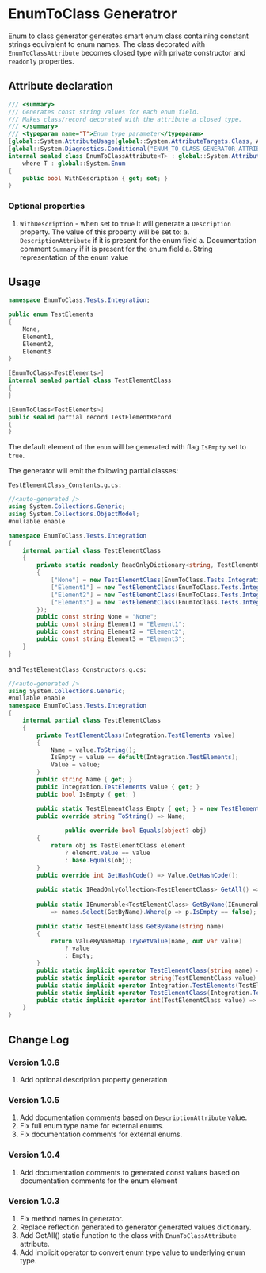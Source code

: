 # EnumToClass Generatror

Enum to class generator generates smart enum class containing constant strings equivalent to enum names.
The class decorated with `EnumToClassAttribute` becomes closed type with private constructor and `readonly` properties.

## Attribute declaration

```cs
/// <summary>
/// Generates const string values for each enum field.
/// Makes class/record decorated with the attribute a closed type.
/// </summary>
/// <typeparam name="T">Enum type parameter</typeparam>
[global::System.AttributeUsage(global::System.AttributeTargets.Class, AllowMultiple = false)]
[global::System.Diagnostics.Conditional("ENUM_TO_CLASS_GENERATOR_ATTRIBUTES")]
internal sealed class EnumToClassAttribute<T> : global::System.Attribute
    where T : global::System.Enum
{
    public bool WithDescription { get; set; }
}
```

### Optional properties

  
1. `WithDescription` - when set to `true` it will generate a `Description` property. The value of this property will be set to:
    a. `DescriptionAttribute` if it is present for the enum field
    a. Documentation comment `Summary` if it is present for the enum field
    a. String representation of the enum value
## Usage

```cs
namespace EnumToClass.Tests.Integration;

public enum TestElements
{
    None,
    Element1,
    Element2,
    Element3
}

[EnumToClass<TestElements>]
internal sealed partial class TestElementClass
{
}

[EnumToClass<TestElements>]
public sealed partial record TestElementRecord
{
}
```

The default element of the `enum` will be generated with flag `IsEmpty` set to `true`.

The generator will emit the following partial classes:

`TestElementClass_Constants.g.cs:`

```cs
//<auto-generated />     
using System.Collections.Generic;
using System.Collections.ObjectModel;
#nullable enable

namespace EnumToClass.Tests.Integration
{
    internal partial class TestElementClass            
    {
        private static readonly ReadOnlyDictionary<string, TestElementClass> ValueByNameMap = new ReadOnlyDictionary<string, TestElementClass>(new Dictionary<string, TestElementClass>()
        {
            ["None"] = new TestElementClass(EnumToClass.Tests.Integration.TestElements.None),
            ["Element1"] = new TestElementClass(EnumToClass.Tests.Integration.TestElements.Element1),
            ["Element2"] = new TestElementClass(EnumToClass.Tests.Integration.TestElements.Element2),
            ["Element3"] = new TestElementClass(EnumToClass.Tests.Integration.TestElements.Element3)
        });                        
        public const string None = "None";
        public const string Element1 = "Element1";
        public const string Element2 = "Element2";
        public const string Element3 = "Element3";
    }
}
```
and `TestElementClass_Constructors.g.cs:`

```cs
//<auto-generated />                        
using System.Collections.Generic;
#nullable enable
namespace EnumToClass.Tests.Integration
{
    internal partial class TestElementClass            
    {                    
        private TestElementClass(Integration.TestElements value)
        {
            Name = value.ToString();
            IsEmpty = value == default(Integration.TestElements);
            Value = value;
        }
        public string Name { get; }
        public Integration.TestElements Value { get; }
        public bool IsEmpty { get; }                            

        public static TestElementClass Empty { get; } = new TestElementClass(default(Integration.TestElements));
        public override string ToString() => Name;
        
                public override bool Equals(object? obj)
        {
            return obj is TestElementClass element
                ? element.Value == Value
                : base.Equals(obj);
        }
        public override int GetHashCode() => Value.GetHashCode();
       
        public static IReadOnlyCollection<TestElementClass> GetAll() => ValueByNameMap.Values;
            
        public static IEnumerable<TestElementClass> GetByName(IEnumerable<string> names)
            => names.Select(GetByName).Where(p => p.IsEmpty == false);

        public static TestElementClass GetByName(string name)
        {
            return ValueByNameMap.TryGetValue(name, out var value)
                ? value
                : Empty;
        }
        public static implicit operator TestElementClass(string name) => GetByName(name);
        public static implicit operator string(TestElementClass value) => value.Name;
        public static implicit operator Integration.TestElements(TestElementClass value) => value.Value;
        public static implicit operator TestElementClass(Integration.TestElements value) => GetByName(value.ToString());
        public static implicit operator int(TestElementClass value) => (int) value.Value;
    }
}
```
## Change Log

### Version 1.0.6
1. Add optional description property generation

### Version 1.0.5
1. Add documentation comments based on `DescriptionAttribute` value.
1. Fix full enum type name for external enums.
1. Fix documentation comments for external enums.
 
### Version 1.0.4
1. Add documentation comments to generated const values based on documentation comments for the enum element

### Version 1.0.3
1. Fix method names in generator.
1. Replace reflection generated to generator generated values dictionary.
1. Add GetAll() static function to the class with `EnumToClassAttribute` attribute.
1. Add implicit operator to convert enum type value to underlying enum type.